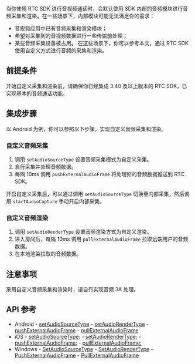 当你使用 RTC SDK 进行音视频通话时，会默认使用 SDK 内部的音频模块进行音频采集和渲染。在一些场景下，内部模块可能无法满足你的需求：

- 音视频应用中已有音频采集和渲染模块；
- 希望对采集到的音视频数据进行一些传输前处理；
- 某些音频采集设备被占用。
在这些场景下，你可以参考本文，通过 RTC SDK 使用自定义方式进行音频的采集和渲染。
## 前提条件
开始自定义采集和渲染前，请确保你已经集成 3.40 及以上版本的 RTC SDK，已实现基本的音频通话功能。
## 集成步骤
以 Android 为例，你可以参照以下步骤，实现自定义音频采集和渲染。
### 自定义音频采集
1. 调用 `setAudioSourceType` 设置音频采集模式为自定义采集。
2. 自行采集并处理音频数据。
3. 每隔 10ms 调用 `pushExternalAudioFrame` 将处理好的音频数据推送到 RTC SDK。

开启自定义采集后，可以通过调用 `setAudioSourceType` 切换至内部采集，然后调用 `startAudioCapture` 手动开启内部采集。
### 自定义音频渲染
1. 调用 `setAudioRenderType` 设置音频渲染方式为自定义渲染。
2. 进入房间后，每隔 10ms 调用 `pullExternalAudioFrame` 拉取远端用户的音频数据。
3. 在本地渲染拉取的音频数据。

## 注意事项

采用自定义音频采集和渲染时，请自行实现音频 3A 处理。

## API 参考

- Android
        - [setAudioSourceType](Android-api.md#setaudiosourcetype) 
        - [setAudioRenderType](Android-api.md#setaudiorendertype)
        - [pushExternalAudioFrame](Android-api.md#pushexternalaudioframe)
        - [pullExternalAudioFrame](Android-api.md#pullexternalaudioframe)
- iOS
        - [setAudioSourceType:](iOS-api.md#setaudiosourcetype)
        - [setAudioRenderType:](iOS-api.md#setaudiorendertype)
        - [pushExternalAudioFrame:](iOS-api.md#pushexternalaudioframe)
        - [pullExternalAudioFrame:](iOS-api.md#pullexternalaudioframe)
- Windows
        - [SetAudioSourceType](Windows-api.md#setaudiosourcetype)
        - [SetAudioRenderType](Windows-api.md#setaudiorendertype)
        - [PushExternalAudioFrame](Windows-api.md#pushexternalaudioframe)
        - [PullExternalAudioFrame](Windows-api.md#pullexternalaudioframe)